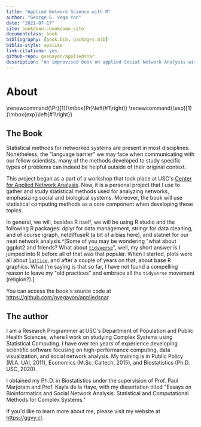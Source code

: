 ```yaml
--- 
title: "Applied Network Science with R"
author: "George G. Vega Yon"
date: "2021-07-17"
site: bookdown::bookdown_site
documentclass: book
bibliography: [book.bib, packages.bib]
biblio-style: apalike
link-citations: yes
github-repo: gvegayon/appliedsnar
description: "An improvised book on applied Social Network Analysis with R, this is(will be) a compilation of the materials presented in this series of workshop hosted by USC's Center for Applied Network Analysis (CANA)"
---
```


# About

\renewcommand{\Pr}[1]{\mbox{Pr}\left(#1\right)}
\renewcommand{\exp}[1]{\mbox{exp}\left\{#1\right\}}

## The Book

Statistical methods for networked systems are present in most disciplines.
Nonetheless, the "language barrier" we may face when communicating with our
fellow scientists, many of the methods developed to study specific types
of problems can indeed be helpful outside of their original context.

This project began as a part of a workshop that took place at USC's
[Center for Applied Network Analysis](https://cana.usc.edu). Now, it is a personal
project that I use to gather and study statistical methods used
for analyzing networks, emphasizing social and biological systems.
Moreover, the book will use statistical computing methods as a core component
when developing these topics.

In general, we will, besides R itself, we will be using R studio and the following
R packages: dplyr for data management, stringr for data cleaning, and of course
igraph, netdiffuseR (a bit of a bias here), and statnet for our neat network
analysis.^[Some of you may be wondering "what about ggplot2 and friends? What about [`tidyverse`](https://www.tidyverse.org/)", well, my short answer is I jumped into R before all of that was that popular. When I started, plots were all about [`lattice`](https://CRAN.R-project.org/package=lattice), and after a couple of years on that, about base R graphics. What I'm saying is that so far, I have not found a compelling reason to leave my "old practices" and embrace all the `tidyverse` movement (religion?).]

You can access the book's source code at https://github.com/gvegayon/appliedsnar.

## The author

I am a Research Programmer at USC's Department of Population and Public Health
Sciences, where I work on studying Complex Systems using Statistical Computing.
I have over ten years of experience developing scientific software focusing on
high-performance computing, data visualization, and social network analysis.
My training is in Public Policy (M.A. UAI, 2011), Economics (M.Sc. Caltech,
2015), and Biostatistics (Ph.D. USC, 2020).

I obtained my Ph.D. in Biostatistics under the supervision of Prof. Paul
Marjoram and Prof. Kayla de la Haye, with my dissertation titled "Essays on
Bioinformatics and Social Network Analysis: Statistical and Computational Methods
for Complex Systems."

If you'd like to learn more about me, please visit my website at https://ggvy.cl.

